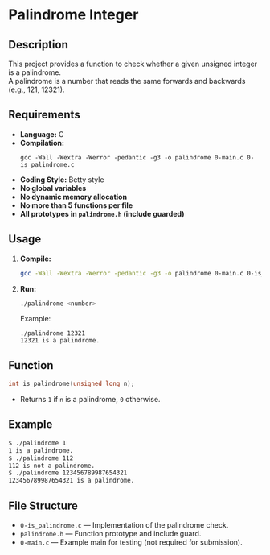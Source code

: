 # Palindrome Integer

## Description

This project provides a function to check whether a given unsigned integer is a palindrome.  
A palindrome is a number that reads the same forwards and backwards (e.g., 121, 12321).

## Requirements

- **Language:** C
- **Compilation:**  
  ```
  gcc -Wall -Wextra -Werror -pedantic -g3 -o palindrome 0-main.c 0-is_palindrome.c
  ```
- **Coding Style:** Betty style
- **No global variables**
- **No dynamic memory allocation**
- **No more than 5 functions per file**
- **All prototypes in `palindrome.h` (include guarded)**

## Usage

1. **Compile:**
   ```sh
   gcc -Wall -Wextra -Werror -pedantic -g3 -o palindrome 0-main.c 0-is_palindrome.c
   ```
2. **Run:**
   ```sh
   ./palindrome <number>
   ```
   Example:
   ```
   ./palindrome 12321
   12321 is a palindrome.
   ```

## Function

```c
int is_palindrome(unsigned long n);
```
- Returns `1` if `n` is a palindrome, `0` otherwise.

## Example

```sh
$ ./palindrome 1
1 is a palindrome.
$ ./palindrome 112
112 is not a palindrome.
$ ./palindrome 123456789987654321
123456789987654321 is a palindrome.
```

## File Structure

- `0-is_palindrome.c` — Implementation of the palindrome check.
- `palindrome.h` — Function prototype and include guard.
- `0-main.c` — Example main for testing (not required for submission).
